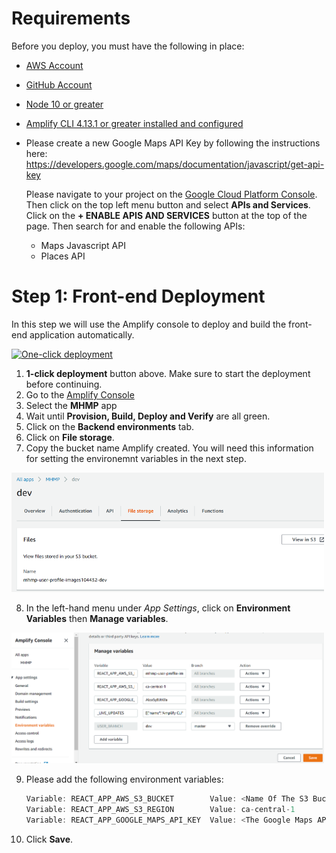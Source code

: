 # Requirements
Before you deploy, you must have the following in place:
*  [AWS Account](https://aws.amazon.com/account/) 
*  [GitHub Account](https://github.com/) 
*  [Node 10 or greater](https://nodejs.org/en/download/) 
*  [Amplify CLI 4.13.1 or greater installed and configured](https://aws-amplify.github.io/docs/cli-toolchain/quickstart#quickstart) 
*  Please create a new Google Maps API Key by following the instructions here: https://developers.google.com/maps/documentation/javascript/get-api-key
   
   Please navigate to your project on the [Google Cloud Platform Console](https://console.cloud.google.com/). Then click on the top left menu button and select **APIs and Services**. Click on the **+ ENABLE APIS AND SERVICES** button at the top of the page. 
   Then search for and enable the following APIs:
      - Maps Javascript API
      - Places API


# Step 1: Front-end Deployment
In this step we will use the Amplify console to deploy and build the front-end application automatically. 

[![One-click deployment](https://oneclick.amplifyapp.com/button.svg)](https://console.aws.amazon.com/amplify/home#/deploy?repo=https://github.com/UBC-CIC/Mobile_Health_Monitoring_Platform)

1. **1-click deployment** button above. Make sure to start the deployment before continuing. 
2. Go to the [Amplify Console](https://console.aws.amazon.com/amplify/home) 
3. Select the **MHMP** app
4. Wait until **Provision, Build, Deploy and Verify** are all green. 
5. Click on the **Backend environments** tab.
6. Click on **File storage**.
7. Copy the bucket name Amplify created.  You will need this information for setting the environemnt variables in the next step.

<img src="./images/deployment/DeploymentGuide-1.png"  width="500"/>

8. In the left-hand menu under *App Settings*, click on **Environment Variables** then **Manage variables**.

<img src="./images/deployment/DeploymentGuide-2.png"  width="500"/>


9. Please add the following environment variables:
   ```javascript
   Variable: REACT_APP_AWS_S3_BUCKET        Value: <Name Of The S3 Bucket You Noted Down In The Previous Step>
   Variable: REACT_APP_AWS_S3_REGION        Value: ca-central-1
   Variable: REACT_APP_GOOGLE_MAPS_API_KEY  Value: <The Google Maps API Key You Created Earlier>
   ```
10. Click **Save**.

